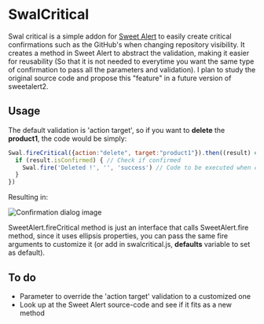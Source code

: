 # SwalCritical
Swal critical is a simple addon for [Sweet Alert](https://github.com/sweetalert2/sweetalert2) to easily create critical confirmations such as the GitHub's when changing repository visibility. It creates a method in Sweet Alert to abstract the validation, making it easier for reusability (So that it is not needed to everytime you want the same type of confirmation to pass all the parameters and validation). I plan to study the original source code and propose this "feature" in a future version of sweetalert2.

## Usage
The default validation is 'action target', so if you want to **delete** the **product1**, the code would be simply:
```javascript
Swal.fireCritical({action:"delete", target:"product1"}).then((result) => {
  if (result.isConfirmed) { // Check if confirmed
    Swal.fire('Deleted !', '', 'success') // Code to be executed when confirmed
  }
})
```

Resulting in:

![Confirmation dialog image](https://i.imgur.com/tLe2yn9.jpg)


SweetAlert.fireCritical method is just an interface that calls SweetAlert.fire method, since it uses ellipsis properties, you can pass the same fire arguments to customize it (or add in swalcritical.js, **defaults** variable to set as default).

## To do
- Parameter to override the 'action target' validation to a customized one
- Look up at the Sweet Alert source-code and see if it fits as a new method
